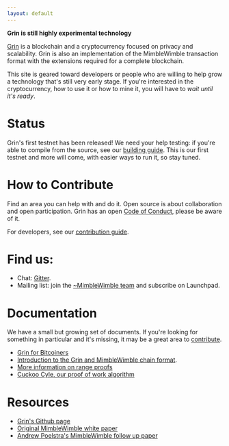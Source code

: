 ```yaml
---
layout: default
---
```


**Grin is still highly experimental technology**

[Grin](https://github.com/ignopeverell/grin) is a blockchain and a
cryptocurrency focused on privacy and scalability. Grin is also an
implementation of the MimbleWimble transaction format with the extensions
required for a complete blockchain.

This site is geared toward developers or people who are willing to help grow a
technology that's still very early stage. If you're interested in the
cryptocurrency, how to use it or how to mine it, you will have to _wait until
it's ready_.

# Status

Grin's first testnet has been released! We need your help testing: if you're
able to compile from the source, see our [building guide](https://github.com/mimblewimble/grin/blob/master/doc/build.md).
This is our first testnet and more will come, with easier ways to run it, so
stay tuned.

# [](#help) How to Contribute

Find an area you can help with and do it. Open source is about collaboration
and open participation. Grin has an open [Code of Conduct](https://github.com/ignopeverell/grin/blob/master/CODE_OF_CONDUCT.md),
please be aware of it.

For developers, see our [contribution guide](https://github.com/ignopeverell/grin/blob/master/CONTRIBUTING.md).

# Find us:

* Chat: [Gitter](https://gitter.im/grin_community/Lobby).
* Mailing list: join the [~MimbleWimble team](https://launchpad.net/~mimblewimble) and subscribe on Launchpad.

# Documentation

We have a small but growing set of documents. If you're looking for something in
particular and it's missing, it may be a great area to [contribute](#help).

* [Grin for Bitcoiners](https://github.com/ignopeverell/grin/blob/master/doc/grin4bitcoiners.md)
* [Introduction to the Grin and MimbleWimble chain format](https://github.com/ignopeverell/grin/blob/master/doc/intro.md).
* [More information on range proofs](https://github.com/ignopeverell/grin/blob/master/doc/rangeproofs.md)
* [Cuckoo Cyle, our proof of work algorithm](https://github.com/ignopeverell/grin/blob/master/doc/pow/pow.md)

# Resources

* [Grin's Github page](https://github.com/ignopeverell/grin)
* [Original MimbleWimble white paper](https://download.wpsoftware.net/bitcoin/wizardry/mimblewimble.txt)
* [Andrew Poelstra's MimbleWimble follow up paper](https://download.wpsoftware.net/bitcoin/wizardry/mimblewimble.pdf)
